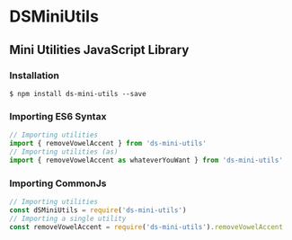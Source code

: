 # DSMiniUtils
## Mini Utilities JavaScript Library

### Installation
```
$ npm install ds-mini-utils --save
```
### Importing ES6 Syntax
```javascript
// Importing utilities
import { removeVowelAccent } from 'ds-mini-utils'
// Importing utilities (as)
import { removeVowelAccent as whateverYouWant } from 'ds-mini-utils'
```
### Importing CommonJs
```javascript
// Importing utilities
const dSMiniUtils = require('ds-mini-utils')
// Importing a single utility
const removeVowelAccent = require('ds-mini-utils').removeVowelAccent
```